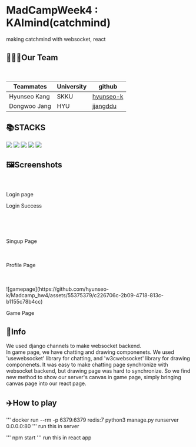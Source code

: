 # MadCampWeek4 : KAImind(catchmind)
making catchmind with websocket, react<br/>

## 🧑‍🤝‍🧑Our Team
<br/>

|Teammates|University|github|
|------|---|---|
|Hyunseo Kang|SKKU|[hyunseo-k](http://github.com/hyunseo-k)|
|Dongwoo Jang|HYU|[jjangddu](http://github.com/jjangddu)|

## 📚STACKS
<div align=left> 
<img src="https://img.shields.io/badge/java-007396?style=for-the-badge&logo=java&logoColor=white"> 
<img src="https://img.shields.io/badge/python-3776AB?style=for-the-badge&logo=python&logoColor=white"> 
<img src="https://img.shields.io/badge/javascript-F7DF1E?style=for-the-badge&logo=javascript&logoColor=black">
<img src="https://img.shields.io/badge/react-61DAFB?style=for-the-badge&logo=react&logoColor=black"> 
<img src="https://img.shields.io/badge/django-092E20?style=for-the-badge&logo=django&logoColor=white">
<br/>

## 🖼️Screenshots
<br/>

<br/>
Login page

<br/>

Login Success

<br/>
<br/>
<br/>

Singup Page
<br/>
<br/>
<br/>

Profile Page
<br/>
<br/>


<br/>
![gamepage](https://github.com/hyunseo-k/Madcamp_hw4/assets/55375379/c226706c-2b09-4718-813c-b1155c78b4cc)

Game Page
<br/>


## 📖Info

We used django channels to make websocket backend. <br/>
In game page, we have chatting and drawing componenets. We used 'usewebsocket' library for chatting, and 'w3cwebsocket' library for drawing componenets. It was easy to make chatting page synchronize with websocket backend, but drawing page was hard to synchronize. So we find new method to show our server's canvas in game page, simply bringing canvas page into our react page.
<br/>

## ✈️How to play

'''
docker run --rm -p 6379:6379 redis:7
python3 manage.py runserver 0.0.0.0:80
'''
run this in server<br/>

'''
npm start
'''
run this in react app<br/>



